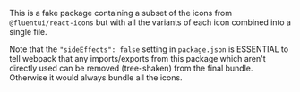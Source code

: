 This is a fake package containing a subset of the icons from `@fluentui/react-icons` but with all the variants of each icon combined into a single file.

Note that the `"sideEffects": false` setting in `package.json` is ESSENTIAL to tell webpack that any imports/exports from this package which aren't directly used can be removed (tree-shaken) from the final bundle. Otherwise it would always bundle all the icons.
